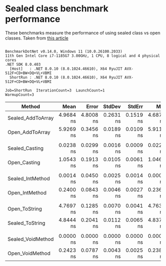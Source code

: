 # Sealed class benchmark performance

These benchmarks measure the performance of using sealed class vs open classes. Taken from [this article](https://code-maze.com/improve-performance-sealed-classes-dotnet/)

```

BenchmarkDotNet v0.14.0, Windows 11 (10.0.26100.2033)
11th Gen Intel Core i7-1185G7 3.00GHz, 1 CPU, 8 logical and 4 physical cores
.NET SDK 8.0.403
  [Host]   : .NET 8.0.10 (8.0.1024.46610), X64 RyuJIT AVX-512F+CD+BW+DQ+VL+VBMI
  ShortRun : .NET 8.0.10 (8.0.1024.46610), X64 RyuJIT AVX-512F+CD+BW+DQ+VL+VBMI

Job=ShortRun  IterationCount=3  LaunchCount=1  
WarmupCount=3  

```
| Method            | Mean      | Error     | StdDev    | StdErr    | Min       | Max       | Op/s              | Gen0   | Allocated |
|------------------ |----------:|----------:|----------:|----------:|----------:|----------:|------------------:|-------:|----------:|
| Sealed_AddToArray | 4.9684 ns | 4.8008 ns | 0.2631 ns | 0.1519 ns | 4.6870 ns | 5.2084 ns |     201,273,415.6 | 0.0038 |      24 B |
| Open_AddToArray   | 5.9269 ns | 0.3456 ns | 0.0189 ns | 0.0109 ns | 5.9119 ns | 5.9482 ns |     168,720,934.1 | 0.0038 |      24 B |
|                   |           |           |           |           |           |           |                   |        |           |
| Sealed_Casting    | 0.0238 ns | 0.0299 ns | 0.0016 ns | 0.0009 ns | 0.0220 ns | 0.0251 ns |  41,997,286,495.1 |      - |         - |
| Open_Casting      | 1.0543 ns | 0.1913 ns | 0.0105 ns | 0.0061 ns | 1.0468 ns | 1.0663 ns |     948,525,348.6 |      - |         - |
|                   |           |           |           |           |           |           |                   |        |           |
| Sealed_IntMethod  | 0.0014 ns | 0.0450 ns | 0.0025 ns | 0.0014 ns | 0.0000 ns | 0.0043 ns | 702,710,617,801.0 |      - |         - |
| Open_IntMethod    | 0.2400 ns | 0.0843 ns | 0.0046 ns | 0.0027 ns | 0.2367 ns | 0.2453 ns |   4,165,979,677.8 |      - |         - |
|                   |           |           |           |           |           |           |                   |        |           |
| Open_ToString     | 4.7697 ns | 0.1285 ns | 0.0070 ns | 0.0041 ns | 4.7631 ns | 4.7771 ns |     209,656,867.3 |      - |         - |
| Sealed_ToString   | 4.8444 ns | 0.2041 ns | 0.0112 ns | 0.0065 ns | 4.8375 ns | 4.8573 ns |     206,422,481.9 |      - |         - |
|                   |           |           |           |           |           |           |                   |        |           |
| Sealed_VoidMethod | 0.0000 ns | 0.0000 ns | 0.0000 ns | 0.0000 ns | 0.0000 ns | 0.0000 ns |          Infinity |      - |         - |
| Open_VoidMethod   | 0.2423 ns | 0.0787 ns | 0.0043 ns | 0.0025 ns | 0.2386 ns | 0.2470 ns |   4,127,507,175.5 |      - |         - |
